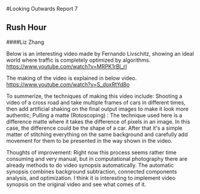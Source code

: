 #Looking Outwards Report 7
## Rush Hour
####Liz Zhang

Below is an interesting video made by Fernando Livschitz, showing an ideal world where traffic is completely optimized by algorithms.
https://www.youtube.com/watch?v=MRPK1rBl_rI

The making of the video is explained in below video.
https://www.youtube.com/watch?v=S_doxRtYd8o

To summerize, the techniques of making this video include:
Shooting a video of a cross road and take multiple frames of cars in different times, then add artificial shaking on the final output images to make it look more authentic;
Pulling a matte (Rotoscoping) : The technique used here is a difference matte where it takes the difference of pixels in an image. In this case, the difference could be the shape of a car.
After that it's a simple matter of stitching everything on the same background and carefully add movement for them to be presented in the way shown in the video.

Thoughts of improvement:
Right now this process seems rather time consuming and very manual, but in computational photography there are already methods to do video synopsis automatically.
The automatic synopsis combines background subtraction, connected components analysis, and optimization.
I think it is interesting to implement video synopsis on the original video and see what comes of it.
